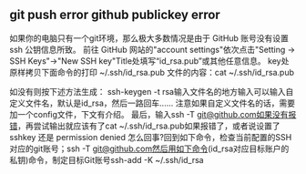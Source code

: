 
## git push error github publickey error

如果你的电脑只有一个git环境，那么极大多数情况是由于 GitHub 账号没有设置 ssh 公钥信息所致。 
前往 GitHub 网站的"account settings"依次点击"Setting -> SSH Keys"->"New SSH key"Title处填写“id_rsa.pub”或其他任意信息。 
key处原样拷贝下面命令的打印 ~/.ssh/id_rsa.pub 
文件的内容：cat ~/.ssh/id_rsa.pub

如没有则按下述方法生成： ssh-keygen -t rsa输入文件名的地方输入可以输入自定义文件名，默认是id_rsa，然后一路回车...... 
注意如果自定义文件名的话，需要加一个config文件，下文有介绍。
最后，输入ssh -T git@github.com如果没有报错，再尝试输出就应该有了cat ~/.ssh/id_rsa.pub如果报错了，或者说设置了 sshkey 还是 permission denied 怎么回事?回到如下命令，检查当前配置的SSH对应的git账号；ssh -T git@github.com然后用如下命令(id_rsa对应目标账户的私钥)命令，制定目标Git账号ssh-add -K ~/.ssh/id_rsa